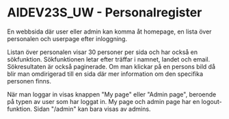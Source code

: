 # AIDEV23S_UW - Personalregister

En webbsida där user eller admin kan komma åt homepage, en lista över personalen och userpage efter inloggning.

Listan över personalen visar 30 personer per sida och har också en sökfunktion.
Sökfunktionen letar efter träffar i namnet, landet och email. Sökresultaten är också paginerade.
Om man klickar på en persons bild då blir man omdirigerad till en sida där mer information om den specifika personen finns.

När man loggar in visas knappen "My page" eller "Admin page", beroende på typen av user som har loggat in. 
My page och admin page har en logout-funktion. Sidan "/admin" kan bara visas av admins. 
